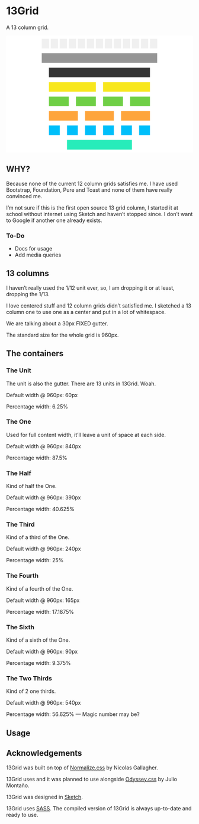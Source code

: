 # 13Grid

A 13 column grid.

![Screenshot Clean](/images/13Grid.png)



## WHY?

Because none of the current 12 column grids satisfies me. I have used Bootstrap, Foundation, Pure and Toast and none of them have really convinced me.

I’m not sure if this is the first open source 13 grid column, I started it at school without internet using Sketch and haven’t stopped since. I don’t want to Google if another one already exists.

### To-Do

- Docs for usage
- Add media queries

## 13 columns

I haven’t really used the 1/12 unit ever, so, I am dropping it or at least, dropping the 1/13.

I love centered stuff and 12 column grids didn’t satisfied me. I sketched a 13 column one to use one as a center and put in a lot of whitespace.

We are talking about a 30px FIXED gutter.

The standard size for the whole grid is 960px.

## The containers

### The Unit

The unit is also the gutter. There are 13 units in 13Grid. Woah.

Default width @ 960px: 60px

Percentage width: 6.25%

### The One

Used for full content width, it’ll leave a unit of space at each side.

Default width @ 960px: 840px

Percentage width: 87.5%

### The Half

Kind of half the One.

Default width @ 960px: 390px

Percentage width: 40.625%

### The Third

Kind of a third of the One.

Default width @ 960px: 240px

Percentage width: 25%

### The Fourth

Kind of a fourth of the One.

Default width @ 960px: 165px

Percentage width: 17.1875%

### The Sixth

Kind of a sixth of the One.

Default width @ 960px: 90px

Percentage width: 9.375%

### The Two Thirds

Kind of 2 one thirds.

Default width @ 960px: 540px

Percentage width: 56.625% — Magic number may be?


## Usage






## Acknowledgements

13Grid was built on top of [Normalize.css](https://github.com/necolas/normalize.css/) by Nicolas Gallagher. 

13Grid uses and it was planned to use alongside [Odyssey.css](https://github.com/Jmz7v/Odyssey.scss) by Julio Montaño. 

13Grid was designed in [Sketch](http://bohemiancoding.com/sketch/).

13Grid uses [SASS](http://sass-lang.com). The compiled version of 13Grid is always up-to-date and ready to use.